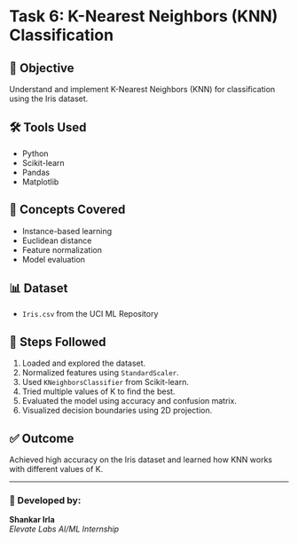# Task 6: K-Nearest Neighbors (KNN) Classification

## 📌 Objective
Understand and implement K-Nearest Neighbors (KNN) for classification using the Iris dataset.

## 🛠️ Tools Used
- Python
- Scikit-learn
- Pandas
- Matplotlib

## 🧠 Concepts Covered
- Instance-based learning
- Euclidean distance
- Feature normalization
- Model evaluation

## 📊 Dataset
- `Iris.csv` from the UCI ML Repository

## 📝 Steps Followed
1. Loaded and explored the dataset.
2. Normalized features using `StandardScaler`.
3. Used `KNeighborsClassifier` from Scikit-learn.
4. Tried multiple values of K to find the best.
5. Evaluated the model using accuracy and confusion matrix.
6. Visualized decision boundaries using 2D projection.

## ✅ Outcome
Achieved high accuracy on the Iris dataset and learned how KNN works with different values of K.


---

### 🚀 Developed by:
**Shankar Irla**  
_Elevate Labs AI/ML Internship_